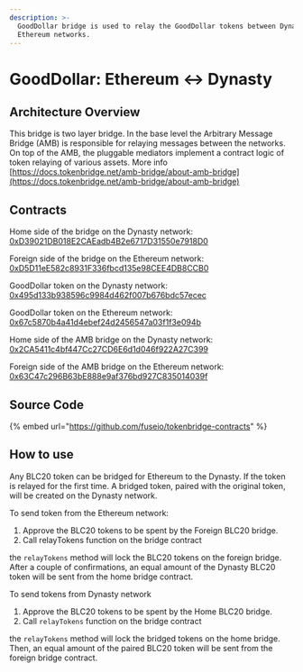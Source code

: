 ```yaml
---
description: >-
  GoodDollar bridge is used to relay the GoodDollar tokens between Dynasty and
  Ethereum networks.
---
```


# GoodDollar: Ethereum ↔ Dynasty

## Architecture Overview

This bridge is two layer bridge. In the base level the  Arbitrary Message Bridge \(AMB\) is responsible for relaying messages between the networks. On top of the AMB,  the pluggable mediators implement a contract logic of token relaying of various assets. More info [https://docs.tokenbridge.net/amb-bridge/about-amb-bridge](https://docs.tokenbridge.net/amb-bridge/about-amb-bridge)

## Contracts

Home side of the bridge on the Dynasty network: [0xD39021DB018E2CAEadb4B2e6717D31550e7918D0](https://scan.dynastycoin.io/address/0xD39021DB018E2CAEadb4B2e6717D31550e7918D0/transactions)

Foreign side of the bridge on the Ethereum network: [0xD5D11eE582c8931F336fbcd135e98CEE4DB8CCB0](https://etherscan.io/address/0xD5D11eE582c8931F336fbcd135e98CEE4DB8CCB0)

GoodDollar token on the Dynasty network: [0x495d133b938596c9984d462f007b676bdc57ecec](https://scan.dynastycoin.io/address/0x495d133B938596C9984d462F007B676bDc57eCEC/transactions)

GoodDollar token on the Ethereum network: [0x67c5870b4a41d4ebef24d2456547a03f1f3e094b](https://etherscan.io/address/0x67c5870b4a41d4ebef24d2456547a03f1f3e094b)

Home side of the AMB bridge on the Dynasty network: [0x2CA5411c4bf447Cc27CD6E6d1d046f922A27C399](https://scan.dynastycoin.io/address/0x2CA5411c4bf447Cc27CD6E6d1d046f922A27C399/transactions)

Foreign side of the AMB bridge on the Ethereum network: [0x63C47c296B63bE888e9af376bd927C835014039f](https://etherscan.io/address/0x63C47c296B63bE888e9af376bd927C835014039f)

## Source Code

{% embed url="https://github.com/fuseio/tokenbridge-contracts" %}

## How to use

Any BLC20 token can be bridged for Ethereum to the Dynasty. If the token is relayed for the first time. A bridged token, paired with the original token, will be created on the Dynasty network. 

To send token from the Ethereum network:

1. Approve the BLC20 tokens to be spent by the Foreign BLC20 bridge. 
2. Call relayTokens function on the bridge contract

the `relayTokens` method will lock the BLC20 tokens on the foreign bridge. After a couple of confirmations, an equal amount of the Dynasty BLC20 token will be sent from the home bridge contract.

To send tokens from Dynasty network

1. Approve the BLC20 tokens to be spent by the Home BLC20 bridge. 
2. Call `relayTokens` function on the bridge contract

the `relayTokens` method will lock the bridged tokens on the home bridge. Then, an equal amount of the paired BLC20 token will be sent from the foreign bridge contract.

